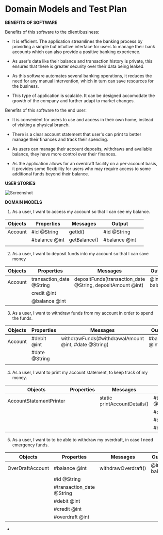 # Domain Models and Test Plan

**BENEFITS OF SOFTWARE**


Benefits of this software to the client/business:

- It is efficient. The application streamlines the banking process by providing a simple but intuitive interface for users to manage their bank accounts which can also provide a positive banking experience.

- As user's data like their balance and transaction history is private, this ensures that there is greater security over their data being leaked.

- As this software automates several banking operations, it reduces the need for any manual intervention, which in turn can save resources for the business.

- This type of application is scalable. It can be designed accomodate the growth of the company and further adapt to market changes.


Benefits of this software to the end user:

- It is convenient for users to use and access in their own home, instead of visiting a physical branch.

- There is a clear account statement that user's can print to better manage their finances and track their spending.

- As users can manage their account deposits, withdraws and available balance, they have more control over their finances.

- As the application allows for an overdraft facility on a per-account basis, it provides some flexibility for users who may require access to some additional funds beyond their balance.

 

**USER STORIES**

![Screenshot](https://drive.google.com/file/d/15ZX8FfNChsXtf7ka8GFOmR1fptpK-KlL/view?usp=drive_link)

**DOMAIN MODELS**

1. As a user, I want to access my account so that I can see my balance.

| Objects | Properties    | Messages        | Output        |   |
|---------|---------------|-----------------|---------------|---|
| Account | #id @String   | getId()         | #id @String   |   |
|         | #balance @int | getBalance()    | #balance @int |   |
|         |               |                 |               |   |

2. As a user, I want to deposit funds into my account so that I can save money

| Objects | Properties               | Messages                                                   | Output       |   |
|---------|--------------------------|------------------------------------------------------------|--------------|---|
| Account | transaction_date @String | depositFunds(transaction_date @String, depositAmount @int) | @int balance |   |
|         | credit @int              |                                                            |              |   |
|         | @balance @int            |                                                            |              |   |

3. As a user, I want to withdraw funds from my account in order to spend the funds.

| Objects | Properties             | Messages                                             | Output        |   |
|---------|------------------------|------------------------------------------------------|---------------|---|
| Account | #debit @int            | withdrawFunds(#withdrawalAmount @int, #date @String) | #balance @int |   |
|         | #date @String          |                                                      |               |   |
|         |                        |                                                      |               |   |

4. As a user, I want to print my account statement, to keep track of my money.

| Objects                 | Properties | Messages                     | Output                    |   |
|-------------------------|------------|------------------------------|---------------------------|---|
| AccountStatementPrinter |            | static printAccountDetails() | #transaction_date @String |   |
|                         |            |                              | #credit @int              |   |
|                         |            |                              | #debit @int               |   |
|                         |            |                              | #balance @int             |   |

5. As a user, I want to to be able to withdraw my overdraft, in case I need emergency funds.

| Objects          | Properties                | Messages            | Output       |   |
|------------------|---------------------------|---------------------|--------------|---|
| OverDraftAccount | #balance @int             | withdrawOverdraft() | @int balance |   |
|                  | #id @String               |                     |              |   |
|                  | #transaction_date @String |                     |              |   |
|                  | #debit @int               |                     |              |   |
|                  | #credit @int              |                     |              |   |
|                  | #overdraft @int           |                     |              |   |











- 
